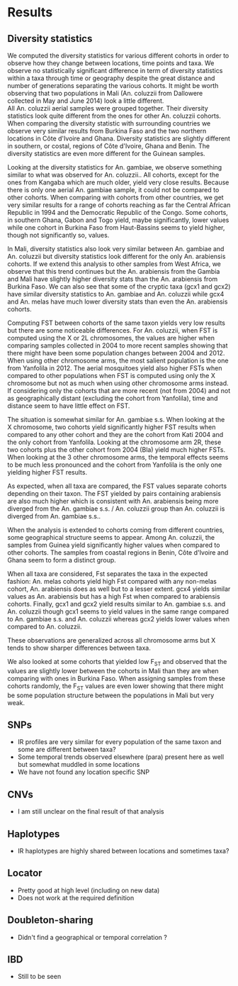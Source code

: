 # Results

## Diversity statistics

We computed the diversity statistics for various different cohorts in order to observe how they change between locations, time points and taxa. 
We observe no statistically significant difference in term of diversity statistics within a taxa through time or geography despite the great distance and number of generations separating the various cohorts. 
It might be worth observing that two populations in Mali (An. coluzzii from Dallowere collected in May and June 2014) look a little different.  
All An. coluzzii aerial samples were grouped together. 
Their diversity statistics look quite different from the ones for other An. coluzzii cohorts. 
When comparing the diversity statistic with surrounding countries we observe very similar results from Burkina Faso and the two northern locations in Côte d'Ivoire and Ghana. 
Diversity statistics are slightly different in southern, or costal, regions of Côte d'Ivoire, Ghana and Benin. 
The diversity statistics are even more different for the Guinean samples.

Looking at the diversity statistics for An. gambiae, we observe something similar to what was observed for An. coluzzii.. 
All cohorts, except for the ones from Kangaba which are much older, yield very close results. 
Because there is only one aerial An. gambiae sample, it could not be compared to other cohorts. 
When comparing with cohorts from other countries, we get very similar results for a range of cohorts reaching as far the Central African Republic in 1994 and the Democratic Republic of the Congo. 
Some cohorts, in southern Ghana, Gabon and Togo yield, maybe significantly, lower values while one cohort in Burkina Faso from Haut-Bassins seems to yield higher, though not significantly so, values.

In Mali, diversity statistics also look very similar between An. gambiae and An. coluzzii but diversity statistics look different for the only An. arabiensis cohorts. 
If we extend this analysis to other samples from West Africa, we observe that this trend continues but the An. arabiensis from the Gambia and Mali have slightly higher diversity stats than the An. arabiensis from Burkina Faso. 
We can also see that some of the cryptic taxa (gcx1 and gcx2) have similar diversity statistics to An. gambiae and An. coluzzii while gcx4 and An. melas have much lower diversity stats than even the An. arabiensis cohorts.

Computing FST between cohorts of the same taxon yields very low results but there are some noticeable differences. 
For An. coluzzii, when FST is computed using the X or 2L chromosomes, the values are higher when comparing samples collected in 2004 to more recent samples showing that there might have been some population changes between 2004 and 2012. 
When using other chromosome arms, the most salient population is the one from Yanfolila in 2012. 
The aerial mosquitoes yield also higher FSTs when compared to other populations when FST is computed using only the X chromosome but not as much when using other chromosome arms instead. 
If considering only the cohorts that are more recent (not from 2004) and not as geographically distant (excluding the cohort from Yanfolila), time and distance seem to have little effect on FST. 

The situation is somewhat similar for An. gambiae s.s. 
When looking at the X chromosome, two cohorts yield significantly higher FST results when compared to any other cohort and they are the cohort from Kati 2004 and the only cohort from Yanfolila. 
Looking at the chromosome arm 2R, these two cohorts plus the other cohort from 2004 (Bla) yield much higher FSTs. 
When looking at the 3 other chromosome arms, the temporal effects seems to be much less pronounced and the cohort from Yanfolila is the only one yielding higher FST results.

As expected, when all taxa are compared, the FST values separate cohorts depending on their taxon. The FST yielded by pairs containing arabiensis are also much higher which is consistent with An. arabiensis being more diverged from the An. gambiae s.s. / An. coluzzii group than An. coluzzii is diverged from An. gambiae s.s.. 

When the analysis is extended to cohorts coming from different countries, some geographical structure seems to appear. 
Among An. coluzzii, the samples from Guinea yield significantly higher values when compared to other cohorts. 
The samples from coastal regions in Benin, Côte d'Ivoire and Ghana seem to form a distinct group.

When all taxa are considered, Fst separates the taxa in the expected fashion: An. melas cohorts yield high Fst compared with any non-melas cohort, An. arabiensis does as well but to a lesser extent. 
gcx4 yields similar values as An. arabiensis but has a high Fst when compared to arabiensis cohorts. 
Finally, gcx1 and gcx2 yield results similar to An. gambiae s.s. and An. coluzzii though gcx1 seems to yield values in the same range compared to An. gambiae s.s. and An. coluzzii whereas gcx2 yields lower values when compared to An. coluzzii.

These observations are generalized across all chromosome arms but X tends to show sharper differences between taxa.

We also looked at some cohorts that yielded low F<sub>ST</sub> and observed that the values are slightly lower between the cohorts in Mali than they are when comparing with ones in Burkina Faso. 
When assigning samples from these cohorts randomly, the F<sub>ST</sub> values are even lower showing that there might be some population structure between the populations in Mali but very weak. 

## SNPs

- IR profiles are very similar for every population of the same taxon and some are different between taxa?
- Some temporal trends observed elsewhere (para) present here as well but somewhat muddled in some locations
- We have not found any location specific SNP

## CNVs

- I am still unclear on the final result of that analysis

## Haplotypes

- IR haplotypes are highly shared between locations and sometimes taxa?

## Locator

- Pretty good at high level (including on new data)
- Does not work at the required definition

## Doubleton-sharing

- Didn't find a geographical or temporal correlation ?

## IBD

- Still to be seen
[^1]: 

[^1]: 
